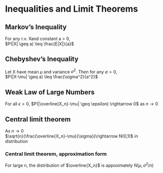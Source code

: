 # Inequalities and Limit Theorems

## Markov’s Inequality
For any r.v. Xand constant a > 0,  
$P(|X| \geq a) \leq \frac{E|X|}{a}$  

## Chebyshev’s Inequality
Let X have mean $\mu$ and variance $\sigma^2$. Then for any $a > 0$,  
$P(|X-\mu| \geq a) \leq \frac{\sigma^2}{a^2}$  

## Weak Law of Large Numbers
For all $\epsilon > 0$, $P(|\overline{X_n}-\mu| \geq \epsilon) \rightarrow 0$ as $n \rightarrow 0$  

## Central limit theorem
As $n \rightarrow 0$  
$\sqrt{n}(\frac{\overline{X_n}-\mu}{\sigma})\rightarrow N(0,1)$ in distribution  

### Central limit theorem, approximation form
For large n, the distribution of $\overline{X_n}$ is appoximately $N(\mu,\sigma^2/n)$  